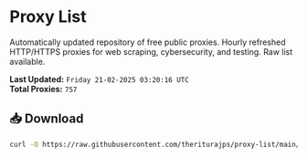 # Proxy List

Automatically updated repository of free public proxies. Hourly refreshed HTTP/HTTPS proxies for web scraping, cybersecurity, and testing. Raw list available.

**Last Updated:** `Friday 21-02-2025 03:20:16 UTC`  
**Total Proxies:** `757`

## 📥 Download
```bash
curl -O https://raw.githubusercontent.com/theriturajps/proxy-list/main/proxies.txt
